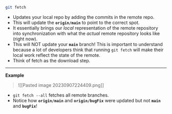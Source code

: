  ```bash
git fetch
```


- Updates your local repo by adding the commits in the remote repo.
- This will update the **`origin/main`** to point to the correct spot. 
- It essentially brings our _local_ representation of the remote repository into synchronization with what the _actual_ remote repository looks like (right now).
- This will NOT update your **`main`** branch! This is important to understand because a lot of developers think that running `git fetch` will make their local work reflect the state of the remote. 
- Think of fetch as the download step.

---

**Example**
>![[Pasted image 20230907224409.png]]

- `git fetch --all` fetches all remote branches.
- Notice how **`origin/main`** and **`origin/bugFix`** were updated but not **`main`** and **`bugFix`**!
